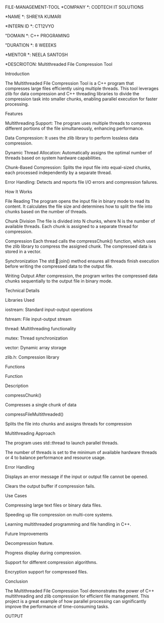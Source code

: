 FILE-MANAGEMENT-TOOL *COMPANY *: CODTECH IT SOLUTIONS

*NAME *: SHREYA KUMARI

*INTERN ID *: CT12VYO

"DOMAIN *: C++ PROGRAMING

"DURATION *: 8 WEEEKS

*MENTOR *: NEELA SANTOSH

*DESCRIOTON:
Multithreaded File Compression Tool

Introduction

The Multithreaded File Compression Tool is a C++ program that compresses large files efficiently using multiple threads. This tool leverages zlib for data compression and C++ threading libraries to divide the compression task into smaller chunks, enabling parallel execution for faster processing.

Features

Multithreading Support: The program uses multiple threads to compress different portions of the file simultaneously, enhancing performance.

Data Compression: It uses the zlib library to perform lossless data compression.

Dynamic Thread Allocation: Automatically assigns the optimal number of threads based on system hardware capabilities.

Chunk-Based Compression: Splits the input file into equal-sized chunks, each processed independently by a separate thread.

Error Handling: Detects and reports file I/O errors and compression failures.

How It Works

File Reading
The program opens the input file in binary mode to read its content. It calculates the file size and determines how to split the file into chunks based on the number of threads.

Chunk Division
The file is divided into N chunks, where N is the number of available threads. Each chunk is assigned to a separate thread for compression.

Compression
Each thread calls the compressChunk() function, which uses the zlib library to compress the assigned chunk. The compressed data is stored in a vector.

Synchronization
The std::thread::join() method ensures all threads finish execution before writing the compressed data to the output file.

Writing Output
After compression, the program writes the compressed data chunks sequentially to the output file in binary mode.

Technical Details

Libraries Used

iostream: Standard input-output operations

fstream: File input-output stream

thread: Multithreading functionality

mutex: Thread synchronization

vector: Dynamic array storage

zlib.h: Compression library

Functions

Function

Description

compressChunk()

Compresses a single chunk of data

compressFileMultithreaded()

Splits the file into chunks and assigns threads for compression

Multithreading Approach

The program uses std::thread to launch parallel threads.

The number of threads is set to the minimum of available hardware threads or 4 to balance performance and resource usage.

Error Handling

Displays an error message if the input or output file cannot be opened.

Clears the output buffer if compression fails.

Use Cases

Compressing large text files or binary data files.

Speeding up file compression on multi-core systems.

Learning multithreaded programming and file handling in C++.

Future Improvements

Decompression feature.

Progress display during compression.

Support for different compression algorithms.

Encryption support for compressed files.

Conclusion

The Multithreaded File Compression Tool demonstrates the power of C++ multithreading and zlib compression for efficient file management. This project is a great example of how parallel processing can significantly improve the performance of time-consuming tasks.

OUTPUT
